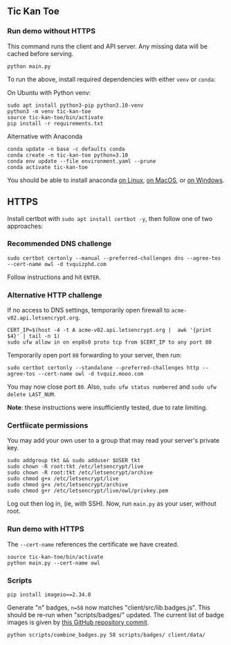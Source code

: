 ## Tic Kan Toe

### Run demo without HTTPS

This command runs the client and API server. Any missing data will be cached before serving.

```
python main.py
```

To run the above, install required dependencies with either `venv` or `conda`:

On Ubuntu with Python venv:

```
sudo apt install python3-pip python3.10-venv
python3 -m venv tic-kan-toe
source tic-kan-toe/bin/activate
pip install -r requirements.txt
```

Alternative with Anaconda

```
conda update -n base -c defaults conda
conda create -n tic-kan-toe python=3.10
conda env update --file environment.yaml --prune
conda activate tic-kan-toe 
```

You should be able to install anaconda [on Linux](https://docs.anaconda.com/anaconda/install/linux/), [on MacOS](https://docs.anaconda.com/anaconda/install/mac-os/), or [on Windows](https://docs.anaconda.com/anaconda/install/windows/).


## HTTPS

Install certbot with `sudo apt install certbot -y`, then follow one of two approaches:

### Recommended DNS challenge

```
sudo certbot certonly --manual --preferred-challenges dns --agree-tos --cert-name owl -d tvquizphd.com
```

Follow instructions and hit `ENTER`.


### Alternative HTTP challenge

If no access to DNS settings, temporarily open firewall to `acme-v02.api.letsencrypt.org`.

```
CERT_IP=$(host -4 -t A acme-v02.api.letsencrypt.org |  awk '{print $4}' | tail -n 1)
sudo ufw allow in on enp8s0 proto tcp from $CERT_IP to any port 80
```

Temporarily open port `80` forwarding to your server, then run:

```
sudo certbot certonly --standalone --preferred-challenges http --agree-tos --cert-name owl -d tvquiz.mooo.com
```

You may now close port `80`. Also, `sudo ufw status numbered` and `sudo ufw delete LAST_NUM`.

**Note**: these instructions were insufficiently tested, due to rate limiting.


### Certfiicate permissions

You may add your own user to a group that may read your server's private key.

```
sudo addgroup tkt && sudo adduser $USER tkt
sudo chown -R root:tkt /etc/letsencrypt/live
sudo chown -R root:tkt /etc/letsencrypt/archive
sudo chmod g+x /etc/letsencrypt/live
sudo chmod g+x /etc/letsencrypt/archive
sudo chmod g+r /etc/letsencrypt/live/owl/privkey.pem
```

Log out then log in, (ie, with SSH). Now, run `main.py` as your user, without root.

### Run demo with HTTPS

The `--cert-name` references the certificate we have created.

```
source tic-kan-toe/bin/activate
python main.py --cert-name owl
```

### Scripts

```
pip install imageio==2.34.0
```

Generate "n" badges, `n=58` now matches "client/src/lib.badges.js". This should be re-run when "scripts/badges/" updated. The current list of badge images is given by [this GitHub repository commit](https://github.com/PokeAPI/sprites/tree/2a6a6b66983a97a6bdc889b9e0a2a42a25e2522e/sprites/badges).

```
python scripts/combine_badges.py 58 scripts/badges/ client/data/
```
